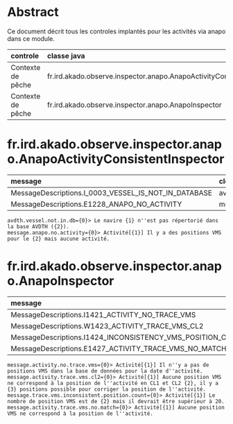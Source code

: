 # Abstract

Ce document décrit tous les controles implantés pour les activités via anapo dans ce module.

| controle          | classe java                                                           |
|:------------------|:----------------------------------------------------------------------|
| Contexte de pêche | fr.ird.akado.observe.inspector.anapo.AnapoActivityConsistentInspector |
| Contexte de pêche | fr.ird.akado.observe.inspector.anapo.AnapoInspector                   |

# fr.ird.akado.observe.inspector.anapo.AnapoActivityConsistentInspector

| message                                              | clef de traduction        |
|:-----------------------------------------------------|:--------------------------|
| MessageDescriptions.I_0003_VESSEL_IS_NOT_IN_DATABASE | avdth.vessel.not.in.db    |
| MessageDescriptions.E1228_ANAPO_NO_ACTIVITY          | message.anapo.no.activity |

```properties
avdth.vessel.not.in.db={0}> Le navire {1} n''est pas répertorié dans la base AVDTH ({2}).
message.anapo.no.activity={0}> Activité[{1}] Il y a des positions VMS pour le {2} mais aucune activité.
```
# fr.ird.akado.observe.inspector.anapo.AnapoInspector

| message                                                    | clef de traduction                            |
|:-----------------------------------------------------------|:----------------------------------------------|
| MessageDescriptions.I1421_ACTIVITY_NO_TRACE_VMS            | message.activity.no.trace.vms                 |
| MessageDescriptions.W1423_ACTIVITY_TRACE_VMS_CL2           | message.activity.trace.vms.cl2                |
| MessageDescriptions.I1424_INCONSISTENCY_VMS_POSITION_COUNT | message.trace.vms.inconsistent.position.count |
| MessageDescriptions.E1427_ACTIVITY_TRACE_VMS_NO_MATCH      | message.activity.trace.vms.no.match           |

```properties
message.activity.no.trace.vms={0}> Activité[{1}] Il n''y a pas de positions VMS dans la base de données pour la date d''activité.
message.activity.trace.vms.cl2={0}> Activité[{1}] Aucune position VMS ne correspond à la position de l''activité en CL1 et CL2 {2}, il y a {3} positions possible pour corriger la position de l''activité.
message.trace.vms.inconsistent.position.count={0}> Activité[{1}] Le nombre de position VMS est de {2} mais il devrait être supérieur à 20.
message.activity.trace.vms.no.match={0}> Activité[{1}] Aucune position VMS ne correspond à la position de l''activité.
```
